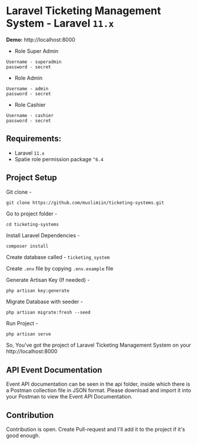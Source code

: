 # Laravel Ticketing Management System - Laravel `11.x`

**Demo:** http://localhost:8000

- Role Super Admin
```
Username - superadmin
password - secret
```

- Role Admin
```
Username - admin
password - secret
```

- Role Cashier
```
Username - cashier
password - secret
```

## Requirements:
- Laravel `11.x`
- Spatie role permission package  `^6.4`

## Project Setup
Git clone -
```console
git clone https://github.com/muslimiin/ticketing-systems.git
```

Go to project folder -
```console
cd ticketing-systems
```

Install Laravel Dependencies -
```console
composer install
```

Create database called - `ticketing_system`

Create `.env` file by copying `.env.example` file

Generate Artisan Key (If needed) -
```console
php artisan key:generate
```

Migrate Database with seeder -
```console
php artisan migrate:fresh --seed
```

Run Project -
```php
php artisan serve
```

So, You've got the project of Laravel Ticketing Management System on your http://localhost:8000

## API Event Documentation
Event API documentation can be seen in the api folder, inside which there is a Postman collection file in JSON format. Please download and import it into your Postman to view the Event API Documentation.

## Contribution
Contribution is open. Create Pull-request and I'll add it to the project if it's good enough.
